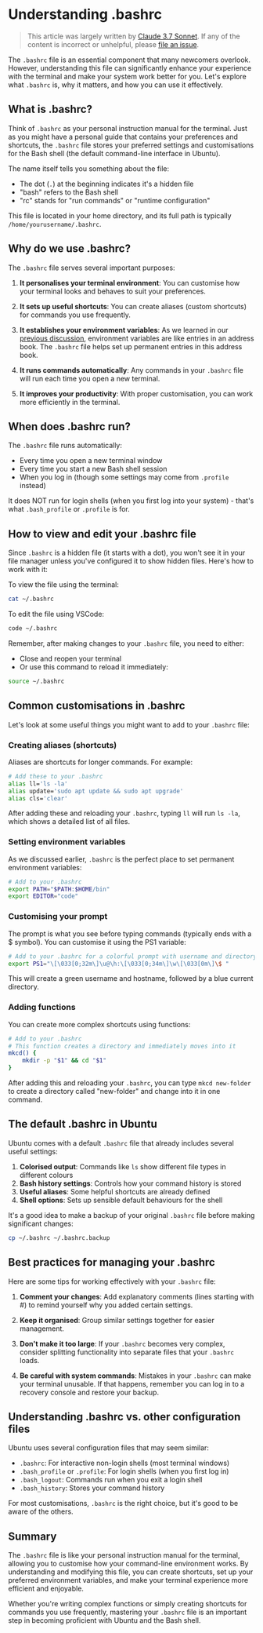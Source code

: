 # Understanding .bashrc

> This article was largely written by
> [Claude 3.7 Sonnet](<https://en.wikipedia.org/wiki/Claude_(language_model)#Claude_3.7>).
> If any of the content is incorrect or unhelpful, please
> [file an issue](https://github.com/dewcservices/data-engineering-upskilling/issues).

The `.bashrc` file is an essential component that many newcomers overlook.
However, understanding this file can significantly enhance your experience with
the terminal and make your system work better for you. Let's explore what
`.bashrc` is, why it matters, and how you can use it effectively.

## What is .bashrc?

Think of `.bashrc` as your personal instruction manual for the terminal. Just as
you might have a personal guide that contains your preferences and shortcuts,
the `.bashrc` file stores your preferred settings and customisations for the
Bash shell (the default command-line interface in Ubuntu).

The name itself tells you something about the file:

- The dot (`.`) at the beginning indicates it's a hidden file
- "bash" refers to the Bash shell
- "rc" stands for "run commands" or "runtime configuration"

This file is located in your home directory, and its full path is typically
`/home/yourusername/.bashrc`.

## Why do we use .bashrc?

The `.bashrc` file serves several important purposes:

1. **It personalises your terminal environment**: You can customise how your
   terminal looks and behaves to suit your preferences.

2. **It sets up useful shortcuts**: You can create aliases (custom shortcuts)
   for commands you use frequently.

3. **It establishes your environment variables**: As we learned in our
   [previous discussion](./env-var.md), environment variables are like entries
   in an address book. The `.bashrc` file helps set up permanent entries in this
   address book.

4. **It runs commands automatically**: Any commands in your `.bashrc` file will
   run each time you open a new terminal.

5. **It improves your productivity**: With proper customisation, you can work
   more efficiently in the terminal.

## When does .bashrc run?

The `.bashrc` file runs automatically:

- Every time you open a new terminal window
- Every time you start a new Bash shell session
- When you log in (though some settings may come from `.profile` instead)

It does NOT run for login shells (when you first log into your system) - that's
what `.bash_profile` or `.profile` is for.

## How to view and edit your .bashrc file

Since `.bashrc` is a hidden file (it starts with a dot), you won't see it in
your file manager unless you've configured it to show hidden files. Here's how
to work with it:

To view the file using the terminal:

```bash
cat ~/.bashrc
```

To edit the file using VSCode:

```bash
code ~/.bashrc
```

Remember, after making changes to your `.bashrc` file, you need to either:

- Close and reopen your terminal
- Or use this command to reload it immediately:

```bash
source ~/.bashrc
```

## Common customisations in .bashrc

Let's look at some useful things you might want to add to your `.bashrc` file:

### Creating aliases (shortcuts)

Aliases are shortcuts for longer commands. For example:

```bash
# Add these to your .bashrc
alias ll='ls -la'
alias update='sudo apt update && sudo apt upgrade'
alias cls='clear'
```

After adding these and reloading your `.bashrc`, typing `ll` will run `ls -la`,
which shows a detailed list of all files.

### Setting environment variables

As we discussed earlier, `.bashrc` is the perfect place to set permanent
environment variables:

```bash
# Add to your .bashrc
export PATH="$PATH:$HOME/bin"
export EDITOR="code"
```

### Customising your prompt

The prompt is what you see before typing commands (typically ends with a $
symbol). You can customise it using the PS1 variable:

```bash
# Add to your .bashrc for a colorful prompt with username and directory
export PS1="\[\033[0;32m\]\u@\h:\[\033[0;34m\]\w\[\033[0m\]\$ "
```

This will create a green username and hostname, followed by a blue current
directory.

### Adding functions

You can create more complex shortcuts using functions:

```bash
# Add to your .bashrc
# This function creates a directory and immediately moves into it
mkcd() {
    mkdir -p "$1" && cd "$1"
}
```

After adding this and reloading your `.bashrc`, you can type `mkcd new-folder`
to create a directory called "new-folder" and change into it in one command.

## The default .bashrc in Ubuntu

Ubuntu comes with a default `.bashrc` file that already includes several useful
settings:

1. **Colorised output**: Commands like `ls` show different file types in
   different colours
2. **Bash history settings**: Controls how your command history is stored
3. **Useful aliases**: Some helpful shortcuts are already defined
4. **Shell options**: Sets up sensible default behaviours for the shell

It's a good idea to make a backup of your original `.bashrc` file before making
significant changes:

```bash
cp ~/.bashrc ~/.bashrc.backup
```

## Best practices for managing your .bashrc

Here are some tips for working effectively with your `.bashrc` file:

1. **Comment your changes**: Add explanatory comments (lines starting with #) to
   remind yourself why you added certain settings.

2. **Keep it organised**: Group similar settings together for easier management.

3. **Don't make it too large**: If your `.bashrc` becomes very complex, consider
   splitting functionality into separate files that your `.bashrc` loads.

4. **Be careful with system commands**: Mistakes in your `.bashrc` can make your
   terminal unusable. If that happens, remember you can log in to a recovery
   console and restore your backup.

## Understanding .bashrc vs. other configuration files

Ubuntu uses several configuration files that may seem similar:

- `.bashrc`: For interactive non-login shells (most terminal windows)
- `.bash_profile` or `.profile`: For login shells (when you first log in)
- `.bash_logout`: Commands run when you exit a login shell
- `.bash_history`: Stores your command history

For most customisations, `.bashrc` is the right choice, but it's good to be
aware of the others.

## Summary

The `.bashrc` file is like your personal instruction manual for the terminal,
allowing you to customise how your command-line environment works. By
understanding and modifying this file, you can create shortcuts, set up your
preferred environment variables, and make your terminal experience more
efficient and enjoyable.

Whether you're writing complex functions or simply creating shortcuts for
commands you use frequently, mastering your `.bashrc` file is an important step
in becoming proficient with Ubuntu and the Bash shell.
